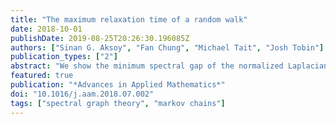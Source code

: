 ```yaml
---
title: "The maximum relaxation time of a random walk"
date: 2018-10-01
publishDate: 2019-08-25T20:26:30.196085Z
authors: ["Sinan G. Aksoy", "Fan Chung", "Michael Tait", "Josh Tobin"]
publication_types: ["2"]
abstract: "We show the minimum spectral gap of the normalized Laplacian over all simple, connected graphs on $n$ vertices is $(1+o(1))\\tfrac{54}{n^3}$. This minimum is achieved asymptotically by a double kite graph. Consequently, this leads to sharp upper bounds for the maximum relaxation time of a random walk, settling a conjecture of Aldous and Fill. We also improve an eigenvalue–diameter inequality by giving a new lower bound for the spectral gap of the normalized Laplacian. This eigenvalue lower bound is asymptotically best possible."
featured: true
publication: "*Advances in Applied Mathematics*"
doi: "10.1016/j.aam.2018.07.002"
tags: ["spectral graph theory", "markov chains"]
---
```

